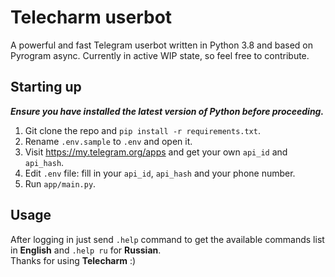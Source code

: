 # **Telecharm userbot**
A powerful and fast Telegram userbot written in Python 3.8 and based on Pyrogram async.
Currently in active WIP state, so feel free to contribute.

## **Starting up**
**_Ensure you have installed the latest version of Python before proceeding._**
1. Git clone the repo and `pip install -r requirements.txt`.
2. Rename `.env.sample` to `.env` and open it.
3. Visit https://my.telegram.org/apps and get your own `api_id` and `api_hash`.
4. Edit `.env` file: fill in your `api_id`, `api_hash` and your phone number.
5. Run `app/main.py`.

## **Usage**
After logging in just send `.help` command to get the available commands list in **English** and `.help ru` for **Russian**.<br />Thanks for using **Telecharm** :)
